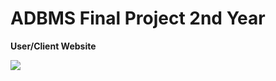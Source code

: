 # ADBMS Final Project 2nd Year

**User/Client Website**

![](https://drive.google.com/file/d/1DTU1UwsF5o58EhsB8EeHbg-f0WJAy7du/view?usp=drive_link)
